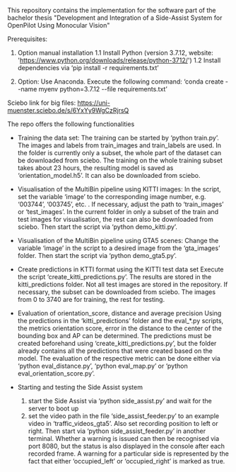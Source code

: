 This repository contains the implementation for the software part of the bachelor thesis "Development and Integration of a Side-Assist System for OpenPilot Using Monocular Vision"

Prerequisites:

1. Option manual installation
    1.1 Install Python (version 3.7.12, website: 'https://www.python.org/downloads/release/python-3712/')
    1.2 Install dependencies via ‘pip install -r requirements.txt’

2. Option: Use Anaconda. Execute the following command:
    ‘conda create --name myenv python=3.7.12 --file requirements.txt’

Sciebo link for big files: https://uni-muenster.sciebo.de/s/6YxYy9WgCzRjrsQ

The repo offers the following functionalities
- Training the data set:
    The training can be started by ‘python train.py’. The images and labels from train_images and train_labels are used. In the folder is currently only a subset, the whole part of the dataset can be downloaded from sciebo. The training on the whole training subset takes about 23 hours, the resulting model is saved as ‘orientation_model.h5’. It can also be downloaded from sciebo.

- Visualisation of the MultiBin pipeline using KITTI images:
    In the script, set the variable ‘image’ to the corresponding image number, e.g. ‘003744’, ‘003745’, etc. . If necessary, adjust the path to ‘train_images’ or ‘test_images’. In the current folder in only a subset of the train and test images for visualisation, the rest can also be downloaded from sciebo. Then start the script via ‘python demo_kitti.py’.

- Visualisation of the MultiBin pipeline using GTA5 scenes:
    Change the variable ‘image’ in the script to a desired image from the ‘gta_images’ folder. Then start the script via ‘python demo_gta5.py’.

- Create predictions in KTTI format using the KITTI test data set
    Execute the script ‘create_kitti_predictions.py’. The results are stored in the kitti_predictions folder. Not all test images are stored in the repository. If necessary, the subset can be downloaded from sciebo. The images from 0 to 3740 are for training, the rest for testing.

- Evaluation of orientation_score, distance and average precision
    Using the predictions in the ‘kitti_predictions’ folder and the eval_*.py scripts, the metrics orientation score, error in the distance to the center of the bounding box and AP can be determined. The predictions must be created beforehand using ‘create_kitti_predictions.py’, but the folder already contains all the predictions that were created based on the model. The evaluation of the respective metric can be done either via ‘python eval_distance.py’, ‘python eval_map.py’ or ‘python eval_orientation_score.py’.

- Starting and testing the Side Assist system
    1. start the Side Assist via ‘python side_assist.py’ and wait for the server to boot up
    2. set the video path in the file ‘side_assist_feeder.py’ to an example video in ‘traffic_videos_gta5’. Also set recording position to left or right. Then start via ‘python side_assist_feeder.py’ in another terminal. Whether a warning is issued can then be recognised via port 8080, but the status is also displayed in the console after each recorded frame. A warning for a particular side is represented by the fact that either ‘occupied_left’ or ‘occupied_right’ is marked as true.
